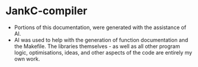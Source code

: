 # JankC-compiler
 * Portions of this documentation, were generated with the assistance of AI. 
 * AI was used to help with the generation of function documentation and the Makefile. The libraries themselves - as well as all other program logic, optimisations, ideas, and other aspects of the code are entirely my own work.

